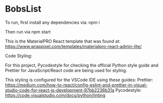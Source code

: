 # BobsList

To run, first install any dependencies via: npm i

Then run via npm start

This is the MaterialPRO React template that was found at:
https://www.wrappixel.com/templates/materialpro-react-admin-lite/


Code Styling:

For this project, Pycodestyle for checking the official Python style guide and Prettier for JavaScript/React code are being used
for styling. 

This styling is configured for the VSCode IDE using these guides:
Prettier: https://medium.com/how-to-react/config-eslint-and-prettier-in-visual-studio-code-for-react-js-development-97bb2236b31a
Pycodestyle: https://code.visualstudio.com/docs/python/linting
